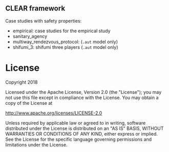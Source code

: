 ## CLEAR framework

Case studies with safety properties:

- empirical: case studies for the empirical study
- sanitary_agency
- multiway_rendezvous_protocol: (`.aut` model only)
- shifumi_3: shifumi three players (`.aut` model only)

License
=======

Copyright 2018

Licensed under the Apache License, Version 2.0 (the "License"); you may not use this file except in compliance with the License. You may obtain a copy of the License at

http://www.apache.org/licenses/LICENSE-2.0

Unless required by applicable law or agreed to in writing, software distributed under the License is distributed on an "AS IS" BASIS, WITHOUT WARRANTIES OR CONDITIONS OF ANY KIND, either express or implied. See the License for the specific language governing permissions and limitations under the License.


